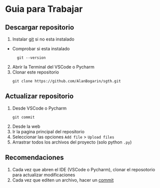 # Guia para Trabajar

## Descargar repositorio
1. Instalar [git](https://git-scm.com/downloads) si no esta instalado
  - Comprobar si esta instalado
    ```
      git --version
    ```
2. Abrir la Terminal del VSCode o Pycharm
3. Clonar este repositorio
    ```
    git clone https://github.com/AlanBogarin/sgth.git
    ```

## Actualizar repositorio
1. Desde VSCode o Pycharm
   ```
   git commit
   ```
2. Desde la web
  1. Ir la pagina principal del repositorio
  2. Seleccionar las opciones `Add file` > `Upload files`
  3. Arrastrar todos los archivos del proyecto (solo python `.py`)

## Recomendaciones
1. Cada vez que abren el IDE (VSCode o Pycharm), clonar el reposotorio para actualizar modificaciones
2. Cada vez que editen un archivo, hacer un [commit](#actualizar-repositorio)
